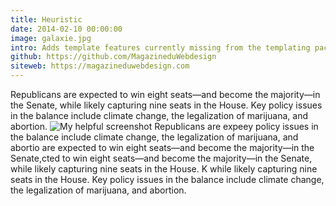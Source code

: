 ```yaml
---
title: Heuristic
date: 2014-02-10 00:00:00
image: galaxie.jpg
intro: Adds template features currently missing from the templating package
github: https://github.com/MagazineduWebdesign
siteweb: https://magazineduwebdesign.com
---
```

Republicans are expected to win eight seats—and become the majority—in the Senate, while likely capturing nine seats in the House. Key policy issues in the balance include climate change, the legalization of marijuana, and abortion.
![My helpful screenshot](/medium/galaxie.jpg)
Republicans are expeey policy issues in the balance include climate change, the legalization of marijuana, and abortio are expected to win eight seats—and become the majority—in the Senate,cted to win eight seats—and become the majority—in the Senate, while likely capturing nine seats in the House. K while likely capturing nine seats in the House. Key policy issues in the balance include climate change, the legalization of marijuana, and abortion.
